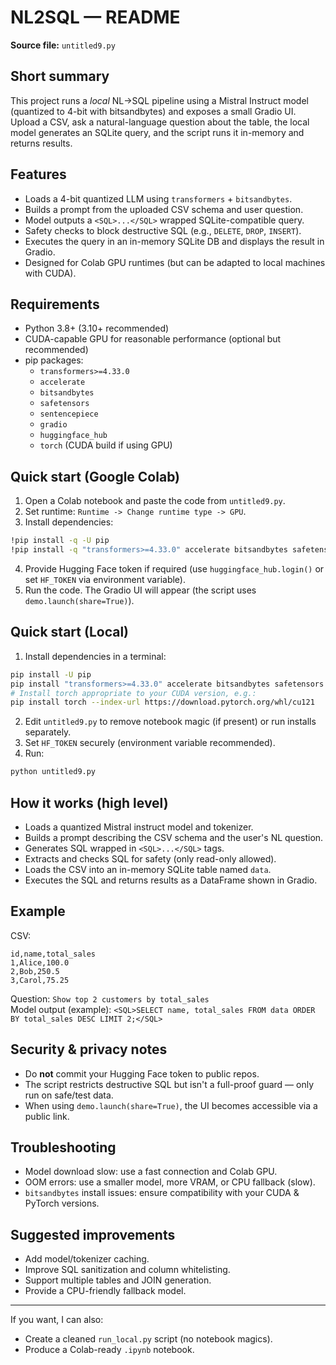 # NL2SQL — README

**Source file:** `untitled9.py`

## Short summary
This project runs a *local* NL→SQL pipeline using a Mistral Instruct model (quantized to 4-bit with bitsandbytes) and exposes a small Gradio UI. Upload a CSV, ask a natural-language question about the table, the local model generates an SQLite query, and the script runs it in-memory and returns results.

## Features
- Loads a 4-bit quantized LLM using `transformers` + `bitsandbytes`.
- Builds a prompt from the uploaded CSV schema and user question.
- Model outputs a `<SQL>...</SQL>` wrapped SQLite-compatible query.
- Safety checks to block destructive SQL (e.g., `DELETE`, `DROP`, `INSERT`).
- Executes the query in an in-memory SQLite DB and displays the result in Gradio.
- Designed for Colab GPU runtimes (but can be adapted to local machines with CUDA).

## Requirements
- Python 3.8+ (3.10+ recommended)
- CUDA-capable GPU for reasonable performance (optional but recommended)
- pip packages:
  - `transformers>=4.33.0`
  - `accelerate`
  - `bitsandbytes`
  - `safetensors`
  - `sentencepiece`
  - `gradio`
  - `huggingface_hub`
  - `torch` (CUDA build if using GPU)

## Quick start (Google Colab)
1. Open a Colab notebook and paste the code from `untitled9.py`.
2. Set runtime: `Runtime -> Change runtime type -> GPU`.
3. Install dependencies:
```bash
!pip install -q -U pip
!pip install -q "transformers>=4.33.0" accelerate bitsandbytes safetensors sentencepiece gradio
```
4. Provide Hugging Face token if required (use `huggingface_hub.login()` or set `HF_TOKEN` via environment variable).
5. Run the code. The Gradio UI will appear (the script uses `demo.launch(share=True)`).

## Quick start (Local)
1. Install dependencies in a terminal:
```bash
pip install -U pip
pip install "transformers>=4.33.0" accelerate bitsandbytes safetensors sentencepiece gradio
# Install torch appropriate to your CUDA version, e.g.:
pip install torch --index-url https://download.pytorch.org/whl/cu121
```
2. Edit `untitled9.py` to remove notebook magic (if present) or run installs separately.
3. Set `HF_TOKEN` securely (environment variable recommended).
4. Run:
```bash
python untitled9.py
```

## How it works (high level)
- Loads a quantized Mistral instruct model and tokenizer.
- Builds a prompt describing the CSV schema and the user's NL question.
- Generates SQL wrapped in `<SQL>...</SQL>` tags.
- Extracts and checks SQL for safety (only read-only allowed).
- Loads the CSV into an in-memory SQLite table named `data`.
- Executes the SQL and returns results as a DataFrame shown in Gradio.

## Example
CSV:
```csv
id,name,total_sales
1,Alice,100.0
2,Bob,250.5
3,Carol,75.25
```
Question: `Show top 2 customers by total_sales`  
Model output (example): `<SQL>SELECT name, total_sales FROM data ORDER BY total_sales DESC LIMIT 2;</SQL>`

## Security & privacy notes
- Do **not** commit your Hugging Face token to public repos.
- The script restricts destructive SQL but isn't a full-proof guard — only run on safe/test data.
- When using `demo.launch(share=True)`, the UI becomes accessible via a public link.

## Troubleshooting
- Model download slow: use a fast connection and Colab GPU.
- OOM errors: use a smaller model, more VRAM, or CPU fallback (slow).
- `bitsandbytes` install issues: ensure compatibility with your CUDA & PyTorch versions.

## Suggested improvements
- Add model/tokenizer caching.
- Improve SQL sanitization and column whitelisting.
- Support multiple tables and JOIN generation.
- Provide a CPU-friendly fallback model.

---

If you want, I can also:
- Create a cleaned `run_local.py` script (no notebook magics).
- Produce a Colab-ready `.ipynb` notebook.

